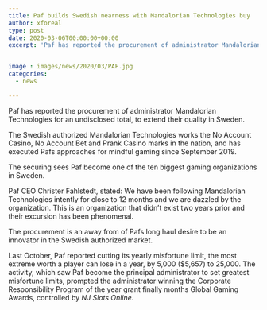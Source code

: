```yaml
---
title: Paf builds Swedish nearness with Mandalorian Technologies buy
author: xforeal 
type: post
date: 2020-03-06T00:00:00+00:00
excerpt: 'Paf has reported the procurement of administrator Mandalorian Technologies for an undisclosed total, to extend their quality in Sweden '


image : images/news/2020/03/PAF.jpg
categories:
  - news

---
```

Paf has reported the procurement of administrator Mandalorian Technologies for an undisclosed total, to extend their quality in Sweden. 

The Swedish authorized Mandalorian Technologies works the No Account Casino, No Account Bet and Prank Casino marks in the nation, and has executed Pafs approaches for mindful gaming since September 2019. 

The securing sees Paf become one of the ten biggest gaming organizations in Sweden. 

Paf CEO Christer Fahlstedt, stated: We have been following Mandalorian Technologies intently for close to 12 months and we are dazzled by the organization. This is an organization that didn&#8217;t exist two years prior and their excursion has been phenomenal. 

The procurement is an away from of Pafs long haul desire to be an innovator in the Swedish authorized market. 

Last October, Paf reported cutting its yearly misfortune limit, the most extreme worth a player can lose in a year, by 5,000 ($5,657) to 25,000. The activity, which saw Paf become the principal administrator to set greatest misfortune limits, prompted the administrator winning the Corporate Responsibility Program of the year grant finally months Global Gaming Awards, controlled by _NJ Slots Online._